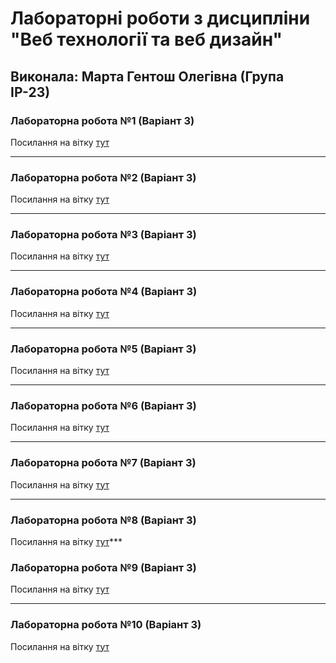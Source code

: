 # Лабораторні роботи з дисципліни "Веб технології та веб дизайн"

## Виконала: Марта Гентош Олегівна (Група ІР-23)

### Лабораторна робота №1 (Варіант 3)
Посилання на вітку [тут](https://github.com/MartaHentosh/Web_lab/tree/lab1)

***
### Лабораторна робота №2 (Варіант 3)
Посилання на вітку [тут](https://github.com/MartaHentosh/Web_lab/tree/lab2)

***
### Лабораторна робота №3 (Варіант 3)
Посилання на вітку [тут](https://github.com/MartaHentosh/Web_lab/tree/lab3)

***
### Лабораторна робота №4 (Варіант 3)
Посилання на вітку [тут](https://github.com/MartaHentosh/Web_lab/tree/lab4)

***
### Лабораторна робота №5 (Варіант 3)
Посилання на вітку [тут](https://github.com/MartaHentosh/Web_lab/tree/lab5)

***
### Лабораторна робота №6 (Варіант 3)
Посилання на вітку [тут](https://github.com/MartaHentosh/Web_lab/tree/lab6)

***
### Лабораторна робота №7 (Варіант 3)
Посилання на вітку [тут](https://github.com/MartaHentosh/Web_lab/tree/lab7)

***
### Лабораторна робота №8 (Варіант 3)
Посилання на вітку [тут](https://google.com)***

### Лабораторна робота №9 (Варіант 3)
Посилання на вітку [тут](https://google.com)

***
### Лабораторна робота №10 (Варіант 3)
Посилання на вітку [тут](https://google.com)
